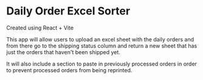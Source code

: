 # Daily Order Excel Sorter

Created using React + Vite

This app will allow users to upload an excel sheet with the daily orders and from there go to the shipping status column and return a new sheet that has just the orders that haven't been shipped yet. 

It will also include a section to paste in previously processed orders in order to prevent processed orders from being reprinted.
